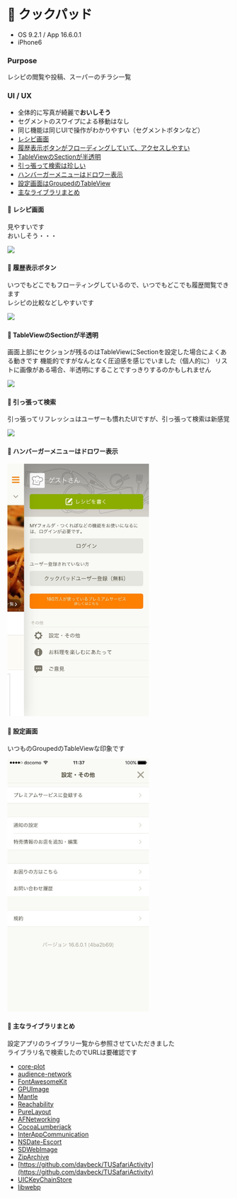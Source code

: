 # :egg: クックパッド

* OS 9.2.1 / App 16.6.0.1
* iPhone6

### Purpose
レシピの閲覧や投稿、スーパーのチラシ一覧

### UI / UX  
* 全体的に写真が綺麗で**おいしそう**
* セグメントのスワイプによる移動はなし
* 同じ機能は同じUIで操作がわかりやすい（セグメントボタンなど）
* [レシピ画面](#ccpad_recipe) 
* [履歴表示ボタンがフローディングしていて、アクセスしやすい](#ccpad_history)
* [TableViewのSectionが半透明](#ccpad_section)
* [引っ張って検索は珍しい](#ccpad_search)
* [ハンバーガーメニューはドロワー表示](#ccpad_menu)
* [設定画面はGroupedのTableView](#ccpad_setting)
* [主なライブラリまとめ](#ccpad_library)

#### :triangular_flag_on_post: <a name="ccpad_recipe">レシピ画面</a>
見やすいです    
おいしそう・・・

<img src="https://github.com/mafmoff/100Apps/blob/master/Resources/Images/ccpad_recipe.gif" width="320px">


#### :triangular_flag_on_post: <a name="ccpad_history">履歴表示ボタン</a>
いつでもどこでもフローティングしているので、いつでもどこでも履歴閲覧できます  
レシピの比較などしやすいです

<img src="https://github.com/mafmoff/100Apps/blob/master/Resources/Images/ccpad_history.gif" width="320px">

#### :triangular_flag_on_post: <a name="ccpad_section">TableViewのSectionが半透明</a>
画面上部にセクションが残るのはTableViewにSectionを設定した場合によくある動きです
機能的ですがなんとなく圧迫感を感じでいました（個人的に）
リストに画像がある場合、半透明にすることですっきりするのかもしれません

<img src="https://github.com/mafmoff/100Apps/blob/master/Resources/Images/ccpad_section.gif" width="320px">

#### :triangular_flag_on_post: <a name="ccpad_search">引っ張って検索</a>
引っ張ってリフレッシュはユーザーも慣れたUIですが、引っ張って検索は新感覚

<img src="https://github.com/mafmoff/100Apps/blob/master/Resources/Images/ccpad_search.gif" width="320px">

#### :triangular_flag_on_post: <a name="ccpad_menu">ハンバーガーメニューはドロワー表示</a>

<img src="https://github.com/mafmoff/100Apps/blob/master/Resources/Images/ccpad_menu.jpg" width="320px">

#### :triangular_flag_on_post: <a name="ccpad_setting">設定画面</a>
いつものGroupedのTableViewな印象です

<img src="https://github.com/mafmoff/100Apps/blob/master/Resources/Images/ccpad_setting.jpg" width="320px">

#### :triangular_flag_on_post: <a name="ccpad_library">主なライブラリまとめ</a>
設定アプリのライブラリ一覧から参照させていただきました   
ライブラリ名で検索したのでURLは要確認です

* [core-plot](https://github.com/core-plot/core-plot)
* [audience-network](https://developers.facebook.com/docs/audience-network)
* [FontAwesomeKit](https://github.com/PrideChung/FontAwesomeKit)
* [GPUImage](https://github.com/BradLarson/GPUImage)
* [Mantle](https://github.com/Mantle/Mantle)
* [Reachability](https://github.com/tonymillion/Reachability)
* [PureLayout](https://github.com/PureLayout/PureLayout)
* [AFNetworking](https://github.com/AFNetworking/AFNetworking)
* [CocoaLumberjack](https://github.com/CocoaLumberjack/CocoaLumberjack)
* [InterAppCommunication](https://github.com/tapsandswipes/InterAppCommunication)
* [NSDate-Escort](https://github.com/azu/NSDate-Escort)
* [SDWebImage](https://github.com/rs/SDWebImage)
* [ZipArchive](https://github.com/ZipArchive/ZipArchive)
* [https://github.com/davbeck/TUSafariActivity](https://github.com/davbeck/TUSafariActivity)
* [UICKeyChainStore](https://github.com/kishikawakatsumi/UICKeyChainStore)
* [libwebp](https://github.com/webmproject/libwebp)
